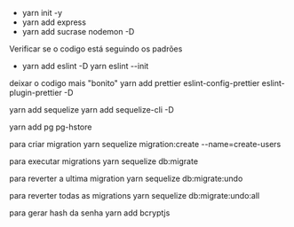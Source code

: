 * yarn init -y
* yarn add express
* yarn add sucrase nodemon -D

Verificar se o codigo está seguindo os padrões
* yarn add eslint -D
yarn eslint --init

deixar o codigo mais "bonito"
yarn add prettier eslint-config-prettier eslint-plugin-prettier -D

yarn add sequelize
yarn add sequelize-cli -D

yarn add pg pg-hstore

para criar migration
 yarn sequelize migration:create --name=create-users

 para executar migrations
 yarn sequelize db:migrate

para reverter a ultima migration
yarn sequelize db:migrate:undo

para reverter todas as migrations
yarn sequelize db:migrate:undo:all

para gerar hash da senha
yarn add bcryptjs
